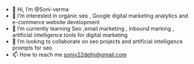 - 👋 Hi, I’m @Soni-verma
- 👀 I’m interested in organic seo , Google digital marketing analytics and  e-commerce website development 
- 🌱 I’m currently learning Seo ,email marketing , inbound marking , artificial intelligence tools for digital marketing 
- 💞️ I’m looking to collaborate on seo projects and artificial intelligence prompts for seo 
- 📫 How to reach me soniv22delhi@gmail.com



